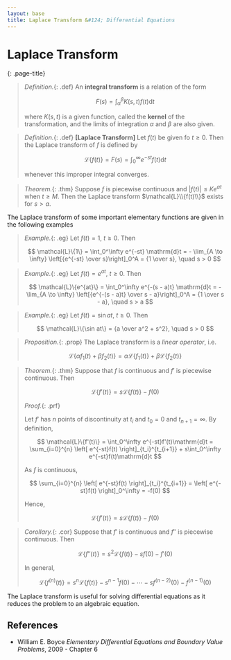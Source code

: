 ```yaml
---
layout: base
title: Laplace Transform &#124; Differential Equations
---
```


# Laplace Transform
{: .page-title}

> *Definition.*{: .def}
> An **integral transform** is a relation of the form
>
> $$
  F(s) = \int_\alpha^\beta K(s, t)f(t) \mathrm{d}t
  $$
>
> where $K(s, t)$ is a given function, called the **kernel** of the transformation,
> and the limits of integration $\alpha$ and $\beta$ are also given.

> *Definition.*{: .def}
> **[Laplace Transform]**
> Let $f(t)$ be given fo $t \ge 0$. Then the Laplace transform of $f$ is defined by
>
> $$
  \mathcal{L}\{f(t)\} = F(s) = \int_0^\infty e^{-st}f(t)\mathrm{d}t
  $$
>
> whenever this improper integral converges.

> *Theorem.*{: .thm}
> Suppose $f$ is piecewise continuous and $\vert f(t) \vert \le Ke^{at}$ when $t \ge M$.
> Then the Laplace transform $\mathcal{L}\\{f(t)\\}$ exists for $s > a$.

The Laplace transform of some important elementary functions are given in the following examples

> *Example.*{: .eg}
> Let $f(t) = 1$, $t \ge 0$. Then
>
> $$
  \mathcal{L}\{1\} = \int_0^\infty e^{-st} \mathrm{d}t = - \lim_{A \to \infty} \left[{e^{-st} \over s}\right]_0^A = {1 \over s}, \quad s > 0
  $$

> *Example.*{: .eg}
> Let $f(t) = e^{at}$, $t \ge 0$. Then
>
> $$
  \mathcal{L}\{e^{at}\} = \int_0^\infty e^{-(s - a)t} \mathrm{d}t = - \lim_{A \to \infty} \left[{e^{-(s - a)t} \over s - a}\right]_0^A = {1 \over s - a}, \quad s > a
  $$

> *Example.*{: .eg}
> Let $f(t) = \sin at$, $t \ge 0$. Then
>
> $$
  \mathcal{L}\{\sin at\} = {a \over a^2 + s^2}, \quad s > 0
  $$

> *Proposition.*{: .prop}
> The Laplace transform is a _linear operator_, i.e.
>
> $$
  \mathcal{L}\{\alpha f_1(t) + \beta f_2(t) \} = \alpha \mathcal{L}\{f_1(t)\} + \beta \mathcal{L}\{f_2(t)\}
  $$

> *Theorem.*{: .thm}
> Suppose that $f$ is continuous and $f'$ is piecewise continuous. Then
>
> $$
  \mathcal{L}\{f'(t)\} = s \mathcal{L}\{f(t)\} - f(0)
  $$
>
> *Proof.*{: .prf}
>
> Let $f'$ has $n$ points of discontinuity at $t_i$ and $t_0 = 0$ and $t_{n+1} = \infty$. By definition,
>
> $$
  \mathcal{L}\{f'(t)\} = \int_0^\infty e^{-st}f'(t)\mathrm{d}t = \sum_{i=0}^{n} \left[ e^{-st}f(t) \right]_{t_i}^{t_{i+1}} + s\int_0^\infty e^{-st}f(t)\mathrm{d}t
  $$
>
> As $f$ is continuous,
>
> $$
  \sum_{i=0}^{n} \left[ e^{-st}f(t) \right]_{t_i}^{t_{i+1}} = \left[ e^{-st}f(t) \right]_0^\infty = -f(0)
  $$
>
> Hence,
>
> $$
  \mathcal{L}\{f'(t)\} = s \mathcal{L}\{f(t)\} - f(0)
  $$

> *Corollary.*{: .cor}
> Suppose that $f'$ is continuous and $f''$ is piecewise continuous. Then
>
> $$
  \mathcal{L}\{f''(t)\} = s^2 \mathcal{L}\{f(t)\} - sf(0) - f'(0)
  $$
>
> In general,
>
> $$
  \mathcal{L}\{f^{(n)}(t)\} = s^n \mathcal{L}\{f(t)\} - s^{n-1}f(0) - \cdots - sf^{(n-2)}(0) - f^{(n-1)}(0)
  $$

The Laplace transform is useful for solving differential equations as it reduces the problem to an algebraic equation.

## References

* William E. Boyce _Elementary Differential Equations and Boundary Value Problems_, 2009 - Chapter 6
